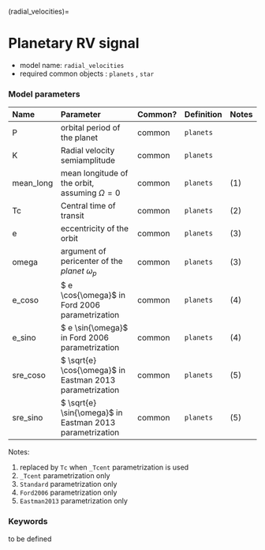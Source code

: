 (radial_velocities)=

# Planetary RV signal

- model name: ``radial_velocities``
- required common objects : ``planets`` , ``star``

### Model parameters 

| Name        | Parameter | Common?  | Definition  | Notes |
| :---        | :-------- | :-------------  | :-----  | :---- |
| P      | orbital period of the planet | common | ``planets``     | |
| K      | Radial velocity semiamplitude | common | ``planets``     | |
| mean_long | mean longitude of the orbit, assuming $\Omega=0$ | common | ``planets`` | (1) |
| Tc     | Central time of transit              | common | ``planets``     | (2)|
| e      | eccentricity of the orbit  | common | ``planets`` | (3) |
| omega  | argument of pericenter of the *planet* $\omega_p$  | common |  ``planets`` | (3) |
| e_coso | $ e \cos{\omega}$ in Ford 2006 parametrization | common |  ``planets`` | (4) |
| e_sino | $ e \sin{\omega}$ in Ford 2006 parametrization | common |  ``planets`` | (4) |
| sre_coso | $ \sqrt{e} \cos{\omega}$ in Eastman 2013 parametrization | common |  ``planets`` | (5)|
| sre_sino | $ \sqrt{e} \sin{\omega}$ in Eastman 2013 parametrization | common |  ``planets`` | (5) |

Notes:

  1. replaced by ``Tc`` when ``_Tcent`` parametrization is used
  2. ``_Tcent`` parametrization only
  3. ``Standard`` parametrization only
  4. ``Ford2006`` parametrization only
  5. ``Eastman2013`` parametrization only

### Keywords

to be defined